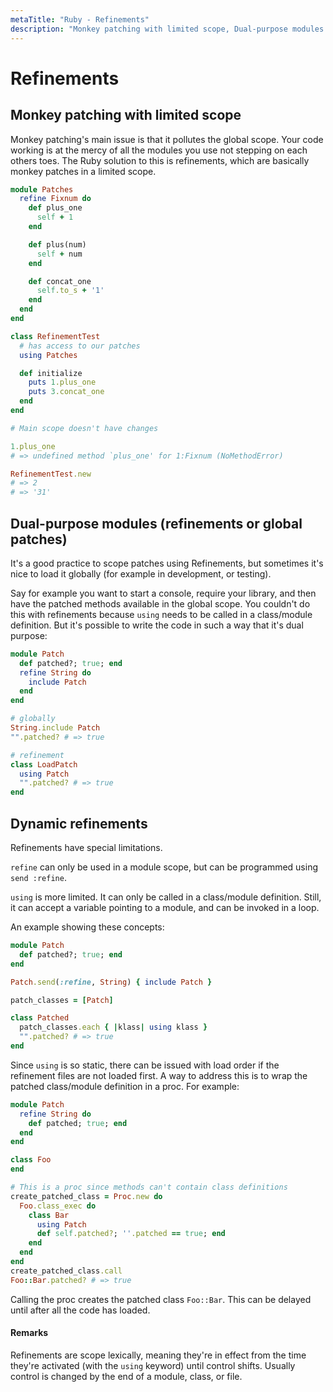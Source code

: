 ```yaml
---
metaTitle: "Ruby - Refinements"
description: "Monkey patching with limited scope, Dual-purpose modules (refinements or global patches), Dynamic refinements"
---
```


# Refinements



## Monkey patching with limited scope


Monkey patching's main issue is that it pollutes the global scope. Your code working is at the mercy of all the modules you use not stepping on each others toes. The Ruby solution to this is refinements, which are basically monkey patches in a limited scope.

```ruby
module Patches
  refine Fixnum do
    def plus_one
      self + 1
    end

    def plus(num)
      self + num
    end

    def concat_one
      self.to_s + '1'
    end
  end
end

class RefinementTest
  # has access to our patches
  using Patches

  def initialize
    puts 1.plus_one
    puts 3.concat_one
  end
end

# Main scope doesn't have changes

1.plus_one
# => undefined method `plus_one' for 1:Fixnum (NoMethodError)

RefinementTest.new
# => 2
# => '31'

```



## Dual-purpose modules (refinements or global patches)


It's a good practice to scope patches using Refinements, but sometimes it's nice to load it globally (for example in development, or testing).

Say for example you want to start a console, require your library, and then have the patched methods available in the global scope. You couldn't do this with refinements because `using` needs to be called in a class/module definition. But it's possible to write the code in such a way that it's dual purpose:

```ruby
module Patch
  def patched?; true; end
  refine String do
    include Patch
  end
end

# globally
String.include Patch
"".patched? # => true

# refinement
class LoadPatch
  using Patch
  "".patched? # => true
end

```



## Dynamic refinements


Refinements have special limitations.

`refine` can only be used in a module scope, but can be programmed using `send :refine`.

`using` is more limited. It can only be called in a class/module definition. Still, it can accept a variable pointing to a module, and can be invoked in a loop.

An example showing these concepts:

```ruby
module Patch
  def patched?; true; end
end

Patch.send(:refine, String) { include Patch }

patch_classes = [Patch]

class Patched
  patch_classes.each { |klass| using klass }
  "".patched? # => true
end

```

Since `using` is so static, there can be issued with load order if the refinement files are not loaded first. A way to address this is to wrap the patched class/module definition in a proc. For example:

```ruby
module Patch
  refine String do
    def patched; true; end
  end
end

class Foo
end

# This is a proc since methods can't contain class definitions
create_patched_class = Proc.new do
  Foo.class_exec do
    class Bar
      using Patch
      def self.patched?; ''.patched == true; end
    end
  end
end
create_patched_class.call
Foo::Bar.patched? # => true

```

Calling the proc creates the patched class `Foo::Bar`. This can be delayed until after all the code has loaded.



#### Remarks


Refinements are scope lexically, meaning they're in effect from the time they're activated (with the `using` keyword) until control shifts. Usually control is changed by the end of a module, class, or file.

